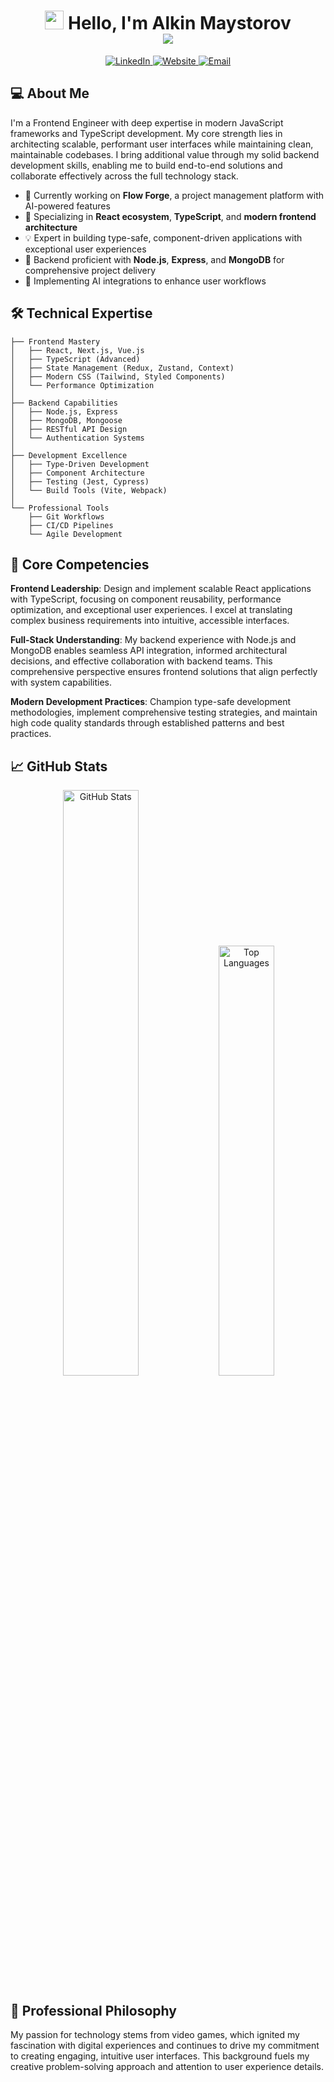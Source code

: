 <h1 align="center">
  <img src="https://raw.githubusercontent.com/aemmadi/aemmadi/master/wave.gif" width="30px"> 
  Hello, I'm Alkin Maystorov
  <div align="center">
    <img src="https://readme-typing-svg.herokuapp.com?color=E22FE4&width=650&height=45&lines=Frontend+Engineer+👨‍💻;TypeScript+Specialist+🔥;React+%26+Modern+JS+Expert+⚡;Backend-Capable+Developer+🚀;&center=true">
  </div>
</h1>
<p align="center">
  <a href="https://www.linkedin.com/in/alkin-maystorov/">
    <img src="https://img.shields.io/badge/LinkedIn-0077B5?style=for-the-badge&logo=linkedin&logoColor=white" alt="LinkedIn">
  </a>
  <a href="https://alkinmaystorov.com">
    <img src="https://img.shields.io/badge/Portfolio-FF5722?style=for-the-badge&logo=todoist&logoColor=white" alt="Website">
  </a>
  <a href="mailto:alkin971@gmail.com">
    <img src="https://img.shields.io/badge/Email-D14836?style=for-the-badge&logo=gmail&logoColor=white" alt="Email">
  </a>
</p>

## 💻 About Me

I'm a Frontend Engineer with deep expertise in modern JavaScript frameworks and TypeScript development. My core strength lies in architecting scalable, performant user interfaces while maintaining clean, maintainable codebases. I bring additional value through my solid backend development skills, enabling me to build end-to-end solutions and collaborate effectively across the full technology stack.

- 🔭 Currently working on **Flow Forge**, a project management platform with AI-powered features
- 🌱 Specializing in **React ecosystem**, **TypeScript**, and **modern frontend architecture**
- 💡 Expert in building type-safe, component-driven applications with exceptional user experiences
- 🔧 Backend proficient with **Node.js**, **Express**, and **MongoDB** for comprehensive project delivery
- 🧠 Implementing AI integrations to enhance user workflows

## 🛠️ Technical Expertise

```
├── Frontend Mastery
│   ├── React, Next.js, Vue.js
│   ├── TypeScript (Advanced)
│   ├── State Management (Redux, Zustand, Context)
│   ├── Modern CSS (Tailwind, Styled Components)
│   └── Performance Optimization
│
├── Backend Capabilities
│   ├── Node.js, Express
│   ├── MongoDB, Mongoose
│   ├── RESTful API Design
│   └── Authentication Systems
│
├── Development Excellence
│   ├── Type-Driven Development
│   ├── Component Architecture
│   ├── Testing (Jest, Cypress)
│   └── Build Tools (Vite, Webpack)
│
└── Professional Tools
    ├── Git Workflows
    ├── CI/CD Pipelines
    └── Agile Development
```

## 🎯 Core Competencies

**Frontend Leadership**: Design and implement scalable React applications with TypeScript, focusing on component reusability, performance optimization, and exceptional user experiences. I excel at translating complex business requirements into intuitive, accessible interfaces.

**Full-Stack Understanding**: My backend experience with Node.js and MongoDB enables seamless API integration, informed architectural decisions, and effective collaboration with backend teams. This comprehensive perspective ensures frontend solutions that align perfectly with system capabilities.

**Modern Development Practices**: Champion type-safe development methodologies, implement comprehensive testing strategies, and maintain high code quality standards through established patterns and best practices.

## 📈 GitHub Stats

<p align="center">
  <img src="https://github-readme-stats.vercel.app/api?username=a-maystorov&hide=stars,issues&count_private=true&show_icons=true&layout=compact&theme=radical" alt="GitHub Stats" width="49%" />
  <img src="https://github-readme-stats.vercel.app/api/top-langs/?username=a-maystorov&show_icons=true&&layout=compact&theme=radical" alt="Top Languages" width="42%" />
</p>

## 🌟 Professional Philosophy

My passion for technology stems from video games, which ignited my fascination with digital experiences and continues to drive my commitment to creating engaging, intuitive user interfaces. This background fuels my creative problem-solving approach and attention to user experience details.
